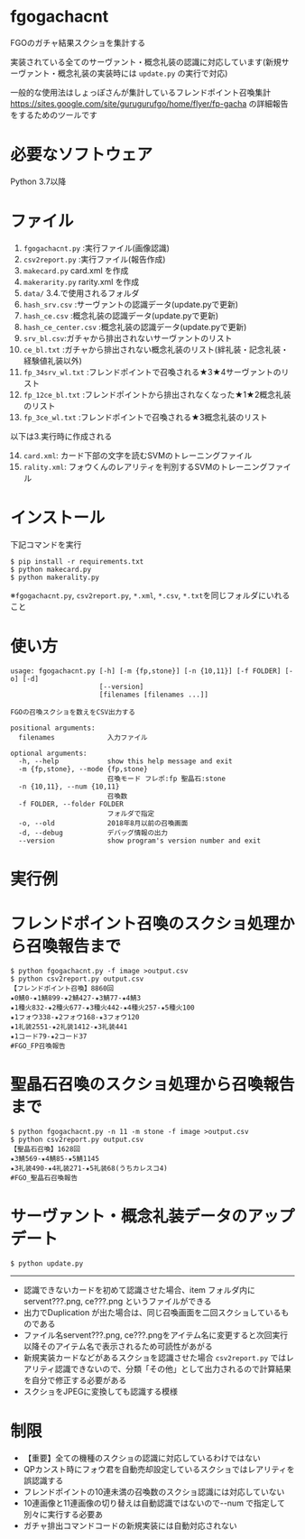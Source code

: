 # fgogachacnt
FGOのガチャ結果スクショを集計する

実装されている全てのサーヴァント・概念礼装の認識に対応しています(新規サーヴァント・概念礼装の実装時には `update.py` の実行で対応)

一般的な使用法はしょっぽさんが集計しているフレンドポイント召喚集計 https://sites.google.com/site/gurugurufgo/home/flyer/fp-gacha の詳細報告をするためのツールです

# 必要なソフトウェア
Python 3.7以降

# ファイル
1. `fgogachacnt.py` :実行ファイル(画像認識)
2. `csv2report.py` :実行ファイル(報告作成)
3. `makecard.py` card.xml を作成
4. `makerarity.py` rarity.xml を作成
5. `data/` 3.4.で使用されるフォルダ
6. `hash_srv.csv` :サーヴァントの認識データ(update.pyで更新)
7. `hash_ce.csv` :概念礼装の認識データ(update.pyで更新)
8. `hash_ce_center.csv` :概念礼装の認識データ(update.pyで更新)
9. `srv_bl.csv`:ガチャから排出されないサーヴァントのリスト
10. `ce_bl.txt` :ガチャから排出されない概念礼装のリスト(絆礼装・記念礼装・経験値礼装以外)
11. `fp_34srv_wl.txt`  :フレンドポイントで召喚される★3★4サーヴァントのリスト
12. `fp_12ce_bl.txt` :フレンドポイントから排出されなくなった★1★2概念礼装のリスト
13. `fp_3ce_wl.txt` :フレンドポイントで召喚される★3概念礼装のリスト

以下は3.実行時に作成される

14. `card.xml`:  カード下部の文字を読むSVMのトレーニングファイル
15. `rality.xml`:  フォウくんのレアリティを判別するSVMのトレーニングファイル

# インストール
下記コマンドを実行
```
$ pip install -r requirements.txt
$ python makecard.py
$ python makerality.py
```
※`fgogachacnt.py`, `csv2report.py`, `*.xml`, `*.csv`, `*.txt`を同じフォルダにいれること


# 使い方
```
usage: fgogachacnt.py [-h] [-m {fp,stone}] [-n {10,11}] [-f FOLDER] [-o] [-d]
                      [--version]
                      [filenames [filenames ...]]

FGOの召喚スクショを数えをCSV出力する

positional arguments:
  filenames             入力ファイル

optional arguments:
  -h, --help            show this help message and exit
  -m {fp,stone}, --mode {fp,stone}
                        召喚モード フレポ:fp 聖晶石:stone
  -n {10,11}, --num {10,11}
                        召喚数
  -f FOLDER, --folder FOLDER
                        フォルダで指定
  -o, --old             2018年8月以前の召喚画面
  -d, --debug           デバッグ情報の出力
  --version             show program's version number and exit
```

# 実行例
# フレンドポイント召喚のスクショ処理から召喚報告まで
```
$ python fgogachacnt.py -f image >output.csv
$ python csv2report.py output.csv
【フレンドポイント召喚】8860回
★0鯖0-★1鯖899-★2鯖427-★3鯖77-★4鯖3
★1種火832-★2種火677-★3種火442-★4種火257-★5種火100
★1フォウ338-★2フォウ168-★3フォウ120
★1礼装2551-★2礼装1412-★3礼装441
★1コード79-★2コード37
#FGO_FP召喚報告
```
# 聖晶石召喚のスクショ処理から召喚報告まで
```
$ python fgogachacnt.py -n 11 -m stone -f image >output.csv
$ python csv2report.py output.csv
【聖晶石召喚】1628回
★3鯖569-★4鯖85-★5鯖1145
★3礼装490-★4礼装271-★5礼装68(うちカレスコ4)
#FGO_聖晶石召喚報告
```
# サーヴァント・概念礼装データのアップデート
```
$ python update.py
```

***
* 認識できないカードを初めて認識させた場合、item フォルダ内に servent???.png, ce???.png というファイルができる
* 出力でDuplication が出た場合は、同じ召喚画面を二回スクショしているものである
* ファイル名servent???.png, ce???.pngをアイテム名に変更すると次回実行以降そのアイテム名で表示されるため可読性があがる
* 新規実装カードなどがあるスクショを認識させた場合 `csv2report.py` ではレアリティ認識できないので、分類「その他」として出力されるので計算結果を自分で修正する必要がある
* スクショをJPEGに変換しても認識する模様

# 制限
* 【重要】全ての機種のスクショの認識に対応しているわけではない
* QPカンスト時にフォウ君を自動売却設定しているスクショではレアリティを誤認識する
* フレンドポイントの10連未満の召喚数のスクショ認識には対応していない
* 10連画像と11連画像の切り替えは自動認識ではないので--num で指定して別々に実行する必要あ
* ガチャ排出コマンドコードの新規実装には自動対応されない
